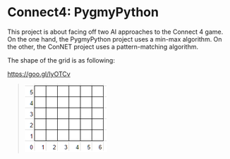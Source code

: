 # Connect4: PygmyPython
This project is about facing off two AI approaches to the Connect 4 game.
On the one hand, the PygmyPython project uses a min-max algorithm.
On the other, the ConNET project uses a pattern-matching algorithm.

The shape of the grid is as following:

https://goo.gl/IyOTCv

> ![The grid coordinates.](https://raw.githubusercontent.com/WilliamMauclet/Connect4/master/grid.png)
